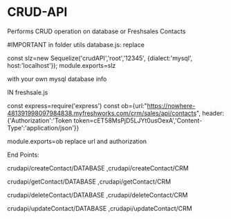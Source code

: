 # CRUD-API
Performs CRUD operation on database or Freshsales Contacts


#IMPORTANT
in folder utils
database.js: replace 

const slz=new Sequelize('crudAPI','root','12345',
{dialect:'mysql',
host:'localhost'});
module.exports=slz

with your own mysql database  info

IN freshsale.js

const express=require('express')
const ob={url:"https://nowhere-481391998097984838.myfreshworks.com/crm/sales/api/contacts",
                    header:{'Authorization':'Token token=cET58MsPjD5LJYt0usOexA','Content-Type':'application/json'}}

module.exports=ob
replace url and authorization

End Points:

crudapi/createContact/DATABASE
,crudapi/createContact/CRM

crudapi/getContact/DATABASE
,crudapi/getContact/CRM

crudapi/deleteContact/DATABASE
,crudapi/deleteContact/CRM

crudapi/updateContact/DATABASE
,crudapi/updateContact/CRM

